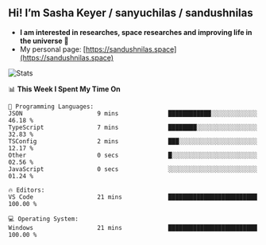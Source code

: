 ## Hi! I’m Sasha Keyer / sanyuchilas / sandushnilas

- **I am interested in researches, space researches and improving life in the universe 🌠**  
- My personal page: [https://sandushnilas.space](https://sandushnilas.space)

![Stats](https://github-readme-stats.vercel.app/api?username=sanyuchilas&show_icons=true&theme=react&hide=issues&count_private=true&layout=compact)

<!--START_SECTION:waka-->
📊 **This Week I Spent My Time On** 

```text
💬 Programming Languages: 
JSON                     9 mins              ████████████░░░░░░░░░░░░░   46.18 % 
TypeScript               7 mins              ████████░░░░░░░░░░░░░░░░░   32.83 % 
TSConfig                 2 mins              ███░░░░░░░░░░░░░░░░░░░░░░   12.17 % 
Other                    0 secs              █░░░░░░░░░░░░░░░░░░░░░░░░   02.56 % 
JavaScript               0 secs              ░░░░░░░░░░░░░░░░░░░░░░░░░   01.24 % 

🔥 Editors: 
VS Code                  21 mins             █████████████████████████   100.00 % 

💻 Operating System: 
Windows                  21 mins             █████████████████████████   100.00 % 
```


<!--END_SECTION:waka-->
